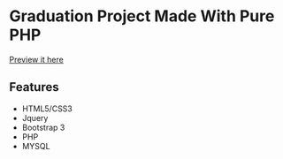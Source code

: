 # Graduation Project Made With Pure PHP

[Preview it here](https://itzmeweb.000webhostapp.com/)

## Features

- HTML5/CSS3
- Jquery
- Bootstrap 3
- PHP
- MYSQL
